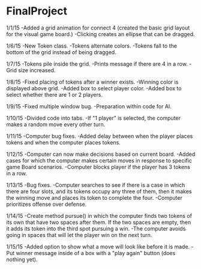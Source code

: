 FinalProject
============

1/1/15
-Added a grid animation for connect 4 (created the basic grid layout for the visual game board.)
-Clicking creates an ellipse that can be dragged.

1/6/15
-New Token class.
-Tokens alternate colors.
-Tokens fall to the bottom of the grid instead of being dragged.

1/7/15
-Tokens pile inside the grid.
-Prints message if there are 4 in a row.
-Grid size increased.

1/8/15
-Fixed placing of tokens after a winner exists.
-Winning color is displayed above grid.
-Added box to select player color.
-Added box to select whether there are 1 or 2 players.

1/9/15
-Fixed multiple window bug.
-Preparation within code for AI.

1/10/15
-Divided code into tabs.
-If "1 player" is selected, the computer makes a random move every other turn.

1/11/15
-Computer bug fixes.
-Added delay between when the player places tokens and when the computer places tokens.

1/12/15
-Computer can now make decisions based on current board.
-Added cases for which the computer makes certain moves in response to specific game Board scenarios.
-Computer blocks player if the player has 3 tokens in a row.

1/13/15
-Bug fixes.
-Computer searches to see if there is a case in which there are four slots, and its tokens occupy any three of them, then it makes the winning move and places its token to complete the four. 
-Computer prioritizes offense over defense. 

1/14/15
-Create method pursue() in which the computer finds two tokens of its own that have two spaces after them. If the two spaces are empty, then it adds its token into the third spot pursuing a win. 
-The computer avoids going in spaces that will let the player win on the next turn.

1/15/15
-Added option to show what a move will look like before it is made.
-Put winner message inside of a box with a "play again" button (does nothing yet).
